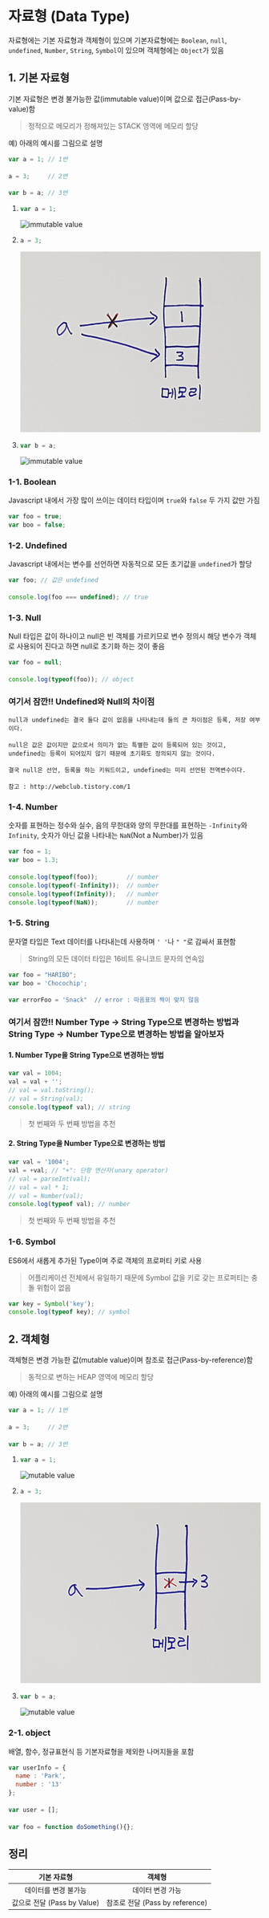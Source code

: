 # 자료형 (Data Type)

자료형에는 기본 자료형과 객체형이 있으며 기본자료형에는 `Boolean`, `null`, `undefined`, `Number`, `String`, `Symbol`이 있으며 객체형에는 `Object`가 있음

## 1. 기본 자료형

기본 자료형은 변경 불가능한 값(immutable value)이며 값으로 접근(Pass-by-value)함

> 정적으로 메모리가 정해져있는 STACK 영역에 메모리 할당

예) 아래의 예시를 그림으로 설명

```javascript
var a = 1; // 1번

a = 3;     // 2번

var b = a; // 3번
```

1. ```javascript
   var a = 1;
   ```

   ![immutable value](./img/immutable.png)

2. ```javascript
   a = 3;
   ```

   ![immutable value](./img/immutable1.png)

3. ```javascript
   var b = a;
   ```

   ![immutable value](./img/immutable2.png)

### 1-1. Boolean

Javascript 내에서 가장 많이 쓰이는 데이터 타입이며 `true`와 `false` 두 가지 값만 가짐

```javascript
var foo = true;
var boo = false;
```

### 1-2. Undefined

Javascript 내에서는 변수를 선언하면 자동적으로 모든 초기값을 `undefined`가 할당

```javascript
var foo; // 값은 undefined

console.log(foo === undefined); // true
```

### 1-3. Null

Null 타입은 값이 하나이고 null은 빈 객체를 가르키므로 변수 정의시 해당 변수가 객체로 사용되어 진다고 하면 null로 초기화 하는 것이 좋음

```javascript
var foo = null;

console.log(typeof(foo)); // object
```

### 여기서 잠깐!! Undefined와 Null의 차이점

```
null과 undefined는 결국 둘다 값이 없음을 나타내는데 둘의 큰 차이점은 등록, 저장 여부이다.

null은 값은 값이지만 값으로서 의미가 없는 특별한 값이 등록되어 있는 것이고, undefined는 등록이 되어있지 않기 때문에 초기화도 정의되지 않는 것이다.

결국 null은 선언, 등록을 하는 키워드이고, undefined는 미리 선언된 전역변수이다.

참고 : http://webclub.tistory.com/1
```

### 1-4. Number

숫자를 표현하는 정수와 실수, 음의 무한대와 양의 무한대를 표현하는 `-Infinity`와 `Infinity`, 숫자가 아닌 값을 나타내는 `NaN`(Not a Number)가 있음

```javascript
var foo = 1;
var boo = 1.3;

console.log(typeof(foo));        // number
console.log(typeof(-Infinity));  // number
console.log(typeof(Infinity));   // number
console.log(typeof(NaN));        // number
```

### 1-5. String

문자열 타입은 Text 데이터를 나타내는데 사용하며 `' '`나 `" "`로 감싸서 표현함

> String의 모든 데이터 타입은 16비트 유니코드 문자의 연속임

```javascript
var foo = "HARIBO";
var boo = 'Chocochip';

var errorFoo = 'Snack"  // error : 따옴표의 짝이 맞지 않음
```

### 여기서 잠깐!! Number Type -> String Type으로 변경하는 방법과 String Type -> Number Type으로 변경하는 방법을 알아보자

#### 1. Number Type을 String Type으로 변경하는 방법

```javascript
var val = 1004;
val = val + '';
// val = val.toString();
// val = String(val);
console.log(typeof val); // string
```

> 첫 번째와 두 번째 방법을 추천

#### 2. String Type을 Number Type으로 변경하는 방법

```javascript
var val = '1004';
val = +val; // "+": 단항 연산자(unary operator)
// val = parseInt(val);
// val = val * 1;
// val = Number(val);
console.log(typeof val); // number
```

> 첫 번째와 두 번째 방법을 추천

### 1-6. Symbol

ES6에서 새롭게 추가된 Type이며 주로 객체의 프로퍼티 키로 사용

> 어플리케이션 전체에서 유일하기 때문에 Symbol 값을 키로 갖는 프로퍼티는 충돌 위험이 없음

```javascript
var key = Symbol('key');
console.log(typeof key); // symbol
```



## 2. 객체형

객체형은 변경 가능한 값(mutable value)이며 참조로 접근(Pass-by-reference)함

> 동적으로 변하는 HEAP 영역에 메모리 할당

예) 아래의 예시를 그림으로 설명

```javascript
var a = 1; // 1번

a = 3;     // 2번

var b = a; // 3번
```

1. ```javascript
   var a = 1;
   ```

   ![mutable value](./img/mutable.png)

2. ```javascript
   a = 3;
   ```

   ![mutable value](./img/mutable1.png)

3. ```javascript
   var b = a;
   ```

   ![mutable value](./img/mutable2.png)

### 2-1. object

배열, 함수, 정규표현식 등 기본자료형을 제외한 나머지들을 포함

```javascript
var userInfo = {
  name : 'Park',
  number : '13'
};

var user = [];

var foo = function doSomething(){};
```



## 정리

|         기본 자료형         |            객체형             |
| :--------------------: | :------------------------: |
|      데이터를 변경 불가능       |         데이터 변경 가능          |
| 값으로 전달 (Pass by Value) | 참조로 전달 (Pass by reference) |
